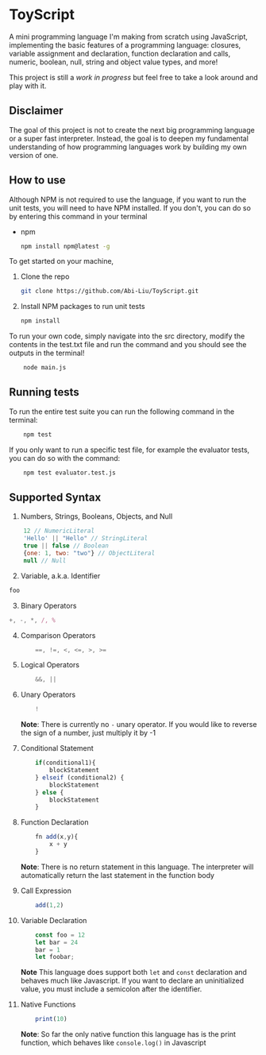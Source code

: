 # ToyScript

A mini programming language I'm making from scratch using JavaScript, implementing the basic features of a programming language: closures, variable assignment and declaration, function declaration and calls, numeric, boolean, null, string and object value types, and more!

This project is still a *work in progress* but feel free to take a look around and play with it.

## Disclaimer

The goal of this project is not to create the next big programming language or a super fast interpreter. Instead, the goal is to deepen my fundamental understanding of how programming languages work by building my own version of one.

## How to use

Although NPM is not required to use the language, if you want to run the unit tests, you will need to have NPM installed. If you don't, you can do so by entering this command in your terminal

- npm
  ```sh
  npm install npm@latest -g
  ```

To get started on your machine,

1. Clone the repo
   ```sh
   git clone https://github.com/Abi-Liu/ToyScript.git
   ```
2. Install NPM packages to run unit tests
   ```sh
   npm install
   ```
To run your own code, simply navigate into the src directory, modify the contents in the test.txt file and run the command and you should see the outputs in the terminal!

```sh
    node main.js
```

## Running tests

To run the entire test suite you can run the following command in the terminal:

```sh
    npm test
```

If you only want to run a specific test file, for example the evaluator tests, you can do so with the command:

```sh
    npm test evaluator.test.js
```

## Supported Syntax

1. Numbers, Strings, Booleans, Objects, and Null

```javascript
    12 // NumericLiteral
    'Hello' || "Hello" // StringLiteral
    true || false // Boolean
    {one: 1, two: "two"} // ObjectLiteral
    null // Null
```

2. Variable, a.k.a. Identifier

  ```javascript
  foo
  ```

3. Binary Operators

  ```javascript
  +, -, *, /, %
  ```

4. Comparison Operators

    ```javascript
        ==, !=, <, <=, >, >=
    ```

5. Logical Operators

    ```javascript
        &&, ||
    ```

5. Unary Operators

    ```javascript
        !
    ```
    **Note**: There is currently no `-` unary operator. If you would like to reverse the sign of a number, just multiply it by -1

6. Conditional Statement

    ```javascript
        if(conditional1){
            blockStatement
        } elseif (conditional2) {
            blockStatement
        } else {
            blockStatement
        }
    ```

7. Function Declaration

    ```javascript
        fn add(x,y){
            x + y
        }
    ```

    **Note**: There is no return statement in this language. The interpreter will automatically return the last statement in the function body

8. Call Expression

    ```javascript
        add(1,2)
    ```

9. Variable Declaration

    ```javascript
        const foo = 12
        let bar = 24
        bar = 1
        let foobar;
    ```

    **Note** This language does support both `let` and `const` declaration and behaves much like Javascript. If you want to declare an uninitialized value, you must include a semicolon after the identifier.

10. Native Functions

    ```javascript
        print(10)
    ```

    **Note**: So far the only native function this language has is the print function, which behaves like `console.log()` in Javascript